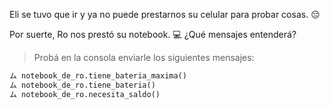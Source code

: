 Eli se tuvo que ir y ya no puede prestarnos su celular para probar cosas. :pensive:

Por suerte, Ro nos prestó su notebook. :computer: ¿Qué mensajes entenderá?

> Probá en la consola enviarle los siguientes mensajes:
>
```python
ム notebook_de_ro.tiene_bateria_maxima()
ム notebook_de_ro.tiene_bateria()
ム notebook_de_ro.necesita_saldo()
```